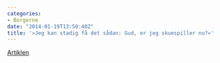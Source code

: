 ```yaml
---
categories:
- Borgerne
date: "2014-01-19T13:50:40Z"
title: '»Jeg kan stadig få det sådan: Gud, er jeg skuespiller nu?«'
---
```


[Artiklen](http://stiften.dk/kultur/jeg-kan-stadig-faa-det-saadan-gud-er-jeg-skuespiller-nu)